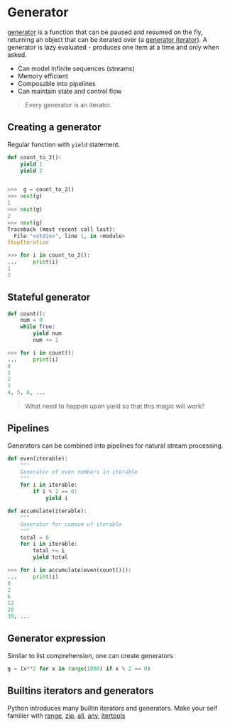 # Generator
[generator](https://docs.python.org/3/glossary.html#term-generator) is a function that can be paused and resumed on the fly, returning an object that can be iterated over (a [generator iterator](https://docs.python.org/3/glossary.html#term-generator-iterator)).
A generator is lazy evaluated - produces one item at a time and only when asked.

 - Can model infinite sequences (streams)
 - Memory efficient
 - Composable into pipelines
 - Can maintain state and control flow

> Every generator is an iterator.

## Creating a generator
Regular function with ```yield``` statement.
```python
def count_to_2():
	yield 1
	yield 2
```
```python

>>>  g = count_to_2()
>>> next(g)
1
>>> next(g)
2
>>> next(g)
Traceback (most recent call last):
  File "<stdin>", line 1, in <module>
StopIteration
```
```python
>>> for i in count_to_2():
... 	print(i)
1
2
```
## Stateful generator
```python
def count():
	num = 0
	while True:
		yield num
		num += 1
```
```python
>>> for i in count():
... 	print(i)
0
1
2
3
4, 5, 6, ...
```
> What need to happen upon yield so that this magic will work?
>
## Pipelines
Generators can be combined into pipelines for natural stream processing.
```python
def even(iterable):
	"""
	Generator of even numbers in iterable
	"""
	for i in iterable:
		if i % 2 == 0:
			yield i
```
```python
def accumulate(iterable):
	"""
	Generator for cumsum of iterable
	"""
	total = 0
	for i in iterable:
		total += i
		yield total
```
```python
>>> for i in accumulate(even(count())):
... 	print(i)
0
2
6
12
20
30, ...
```
## Generator expression
Similar to list comprehension, one can create generators
```python
g = (x**2 for x in range(1000) if x % 2 == 0)
```
## Builtins iterators and generators
Python introduces many builtin iterators and generators.
Make your self familier with [range](), [zip](https://docs.python.org/3/library/functions.html#zip), [all](https://docs.python.org/3/library/functions.html#all), [any](https://docs.python.org/3/library/functions.html#any), [itertools](https://docs.python.org/3.7/library/itertools.html)
<!--stackedit_data:
eyJoaXN0b3J5IjpbLTM1MTIzMTgxOCwxMDUxOTU4MTgxLDE2Mj
c5MTkyMzgsLTgzNjg3NjUwMCwxODIzMDQ0ODYsMTk4NzcxODMz
LDEwMDEwMzgzNjZdfQ==
-->
